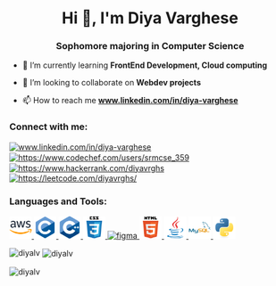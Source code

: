 <h1 align="center">Hi 👋, I'm Diya Varghese</h1>
<h3 align="center">Sophomore majoring in Computer Science</h3>

- 🌱 I’m currently learning **FrontEnd Development, Cloud computing**

- 👯 I’m looking to collaborate on **Webdev projects**

- 📫 How to reach me **www.linkedin.com/in/diya-varghese**

<h3 align="left">Connect with me:</h3>
<p align="left">
<a href="https://linkedin.com/in/www.linkedin.com/in/diya-varghese" target="blank"><img align="center" src="https://raw.githubusercontent.com/rahuldkjain/github-profile-readme-generator/master/src/images/icons/Social/linked-in-alt.svg" alt="www.linkedin.com/in/diya-varghese" height="30" width="40" /></a>
<a href="https://www.codechef.com/users/https://www.codechef.com/users/srmcse_359" target="blank"><img align="center" src="https://cdn.jsdelivr.net/npm/simple-icons@3.1.0/icons/codechef.svg" alt="https://www.codechef.com/users/srmcse_359" height="30" width="40" /></a>
<a href="https://www.hackerrank.com/https://www.hackerrank.com/diyavrghs" target="blank"><img align="center" src="https://raw.githubusercontent.com/rahuldkjain/github-profile-readme-generator/master/src/images/icons/Social/hackerrank.svg" alt="https://www.hackerrank.com/diyavrghs" height="30" width="40" /></a>
<a href="https://www.leetcode.com/https://leetcode.com/diyavrghs/" target="blank"><img align="center" src="https://raw.githubusercontent.com/rahuldkjain/github-profile-readme-generator/master/src/images/icons/Social/leet-code.svg" alt="https://leetcode.com/diyavrghs/" height="30" width="40" /></a>
</p>

<h3 align="left">Languages and Tools:</h3>
<p align="left"> <a href="https://aws.amazon.com" target="_blank" rel="noreferrer"> <img src="https://raw.githubusercontent.com/devicons/devicon/master/icons/amazonwebservices/amazonwebservices-original-wordmark.svg" alt="aws" width="40" height="40"/> </a> <a href="https://www.cprogramming.com/" target="_blank" rel="noreferrer"> <img src="https://raw.githubusercontent.com/devicons/devicon/master/icons/c/c-original.svg" alt="c" width="40" height="40"/> </a> <a href="https://www.w3schools.com/cpp/" target="_blank" rel="noreferrer"> <img src="https://raw.githubusercontent.com/devicons/devicon/master/icons/cplusplus/cplusplus-original.svg" alt="cplusplus" width="40" height="40"/> </a> <a href="https://www.w3schools.com/css/" target="_blank" rel="noreferrer"> <img src="https://raw.githubusercontent.com/devicons/devicon/master/icons/css3/css3-original-wordmark.svg" alt="css3" width="40" height="40"/> </a> <a href="https://www.figma.com/" target="_blank" rel="noreferrer"> <img src="https://www.vectorlogo.zone/logos/figma/figma-icon.svg" alt="figma" width="40" height="40"/> </a> <a href="https://www.w3.org/html/" target="_blank" rel="noreferrer"> <img src="https://raw.githubusercontent.com/devicons/devicon/master/icons/html5/html5-original-wordmark.svg" alt="html5" width="40" height="40"/> </a> <a href="https://www.java.com" target="_blank" rel="noreferrer"> <img src="https://raw.githubusercontent.com/devicons/devicon/master/icons/java/java-original.svg" alt="java" width="40" height="40"/> </a> <a href="https://www.mysql.com/" target="_blank" rel="noreferrer"> <img src="https://raw.githubusercontent.com/devicons/devicon/master/icons/mysql/mysql-original-wordmark.svg" alt="mysql" width="40" height="40"/> </a> <a href="https://www.python.org" target="_blank" rel="noreferrer"> <img src="https://raw.githubusercontent.com/devicons/devicon/master/icons/python/python-original.svg" alt="python" width="40" height="40"/> </a> </p>

<p><img align="left" src="https://github-readme-stats.vercel.app/api/top-langs?username=diyalv&show_icons=true&locale=en&layout=compact" alt="diyalv" /></p>

<p>&nbsp;<img align="center" src="https://github-readme-stats.vercel.app/api?username=diyalv&show_icons=true&locale=en" alt="diyalv" /></p>

<p><img align="center" src="https://github-readme-streak-stats.herokuapp.com/?user=diyalv&" alt="diyalv" /></p>



